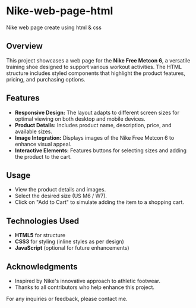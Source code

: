 # Nike-web-page-html
Nike web page create using html &amp; css

## Overview
This project showcases a web page for the **Nike Free Metcon 6**, a versatile training shoe designed to support various workout activities. The HTML structure includes styled components that highlight the product features, pricing, and purchasing options.

## Features
- **Responsive Design:** The layout adapts to different screen sizes for optimal viewing on both desktop and mobile devices.
- **Product Details:** Includes product name, description, price, and available sizes.
- **Image Integration:** Displays images of the Nike Free Metcon 6 to enhance visual appeal.
- **Interactive Elements:** Features buttons for selecting sizes and adding the product to the cart.

## Usage
- View the product details and images.
- Select the desired size (US M6 / W7).
- Click on "Add to Cart" to simulate adding the item to a shopping cart.

## Technologies Used
- **HTML5** for structure
- **CSS3** for styling (inline styles as per design)
- **JavaScript** (optional for future enhancements)

## Acknowledgments
- Inspired by Nike's innovative approach to athletic footwear.
- Thanks to all contributors who help enhance this project.

For any inquiries or feedback, please contact me.
